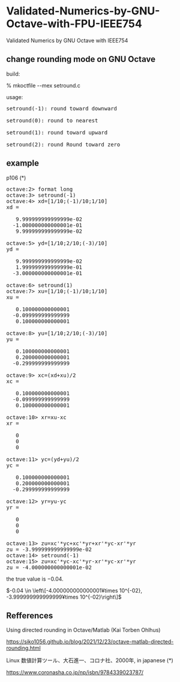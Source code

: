 # Validated-Numerics-by-GNU-Octave-with-FPU-IEEE754
Validated Numerics by GNU Octave with IEEE754

## change rounding mode on GNU Octave

build:

% mkoctfile --mex setround.c

usage:
<pre>
setround(-1): round toward downward

setround(0): round to nearest

setround(1): round toward upward

setround(2): round Round toward zero
</pre>

## example

p106 (*)

<pre>
octave:2> format long
octave:3> setround(-1)
octave:4> xd=[1/10;(-1)/10;1/10]
xd =

   9.999999999999999e-02
  -1.000000000000001e-01
   9.999999999999999e-02

octave:5> yd=[1/10;2/10;(-3)/10]
yd =

   9.999999999999999e-02
   1.999999999999999e-01
  -3.000000000000001e-01

octave:6> setround(1)
octave:7> xu=[1/10;(-1)/10;1/10]
xu =

   0.100000000000001
  -0.099999999999999
   0.100000000000001

octave:8> yu=[1/10;2/10;(-3)/10]
yu =

   0.100000000000001
   0.200000000000001
  -0.299999999999999

octave:9> xc=(xd+xu)/2
xc =

   0.100000000000001
  -0.099999999999999
   0.100000000000001

octave:10> xr=xu-xc
xr =

   0
   0
   0

octave:11> yc=(yd+yu)/2
yc =

   0.100000000000001
   0.200000000000001
  -0.299999999999999

octave:12> yr=yu-yc
yr =

   0
   0
   0

octave:13> zu=xc'*yc+xc'*yr+xr'*yc-xr'*yr
zu = -3.999999999999999e-02
octave:14> setround(-1)
octave:15> zu=xc'*yc-xc'*yr-xr'*yc-xr'*yr
zu = -4.000000000000001e-02
</pre>

the true value is $-0.04$.

 $-0.04 \in \left\[-4.000000000000001¥times 10^{-02}, -3.999999999999999¥times 10^{-02}\right\]$
  
## Refferences

Using directed rounding in Octave/Matlab (Kai Torben Ohlhus) 

https://siko1056.github.io/blog/2021/12/23/octave-matlab-directed-rounding.html

Linux 数値計算ツール、大石進一、コロナ社、2000年, in japanese   (*)

https://www.coronasha.co.jp/np/isbn/9784339023787/
